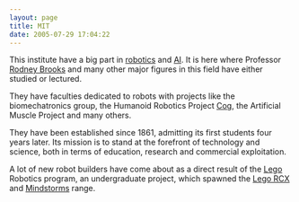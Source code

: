 ```yaml
---
layout: page
title: MIT
date: 2005-07-29 17:04:22
---
```

<p>This institute have a big part in <a class="wiki" href="/wiki/robotic.html" title="Robotic">robotics</a> and <a class="wiki" href="/wiki/ai.html" title="Artificial Intelligence">AI</a>. It is here where Professor <a class="wiki" href="/wiki/rodney_brooks.html" title="Rodney Brooks">Rodney Brooks</a> and many other major figures in this field have either studied or lectured.
</p>
<p>They have faculties dedicated to robots with projects like the biomechatronics group, the Humanoid Robotics Project <a class="wiki" href="/wiki/cog.html" title="A robotic model of human form and behaviour">Cog</a>, the Artificial Muscle Project and many others.
</p>
<p>They have been established since 1861, admitting its first students four years later. Its mission is to stand at the forefront of technology and science, both in terms of education, research and commercial exploitation.
</p>
<p>A lot of new robot builders have come about as a direct result of the <a class="wiki" href="/wiki/lego.html" title="The best known construction toy">Lego</a> Robotics program, an undergraduate project, which spawned the <a class="wiki" href="/wiki/rcx.html" title="The Lego RCX">Lego RCX</a> and <a class="wiki" href="/wiki/mindstorms.html" title="A Robotic construction toy system from Lego">Mindstorms</a> range.
</p>
